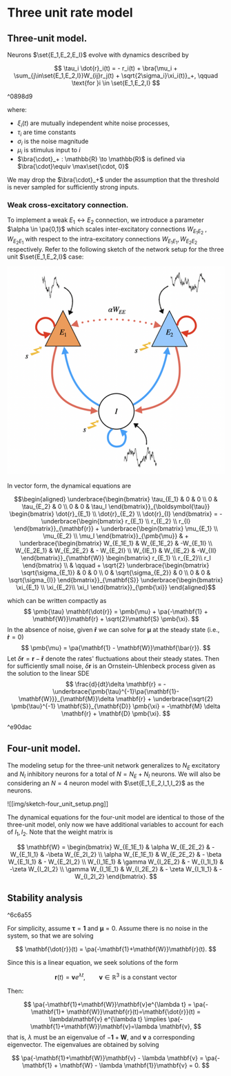 $$
\DeclareMathOperator{\Cov}{Cov}
\DeclareMathOperator{\Corr}{Corr}
\DeclareMathOperator{\Var}{Var}
\DeclareMathOperator{\prob}{\mathbb{P}}
\DeclareMathOperator{\qprob}{\mathbb{Q}}
\DeclareMathOperator{\E}{\mathbb{E}}
\newcommand{\set}[1]{\left\{#1\right\}}
\newcommand{\pa}[1]{\left(#1\right)}
\newcommand{\ang}[1]{\left<#1\right>}
\newcommand{\bra}[1]{\left[#1\right]}
\newcommand{\abs}[1]{\left|#1\right|}
\newcommand{\norm}[1]{\left\|#1\right\|}
$$

# Three unit rate model

## Three-unit model.

Neurons $\set{E_1,E_2,E_I}$ evolve with dynamics described by

$$
	\tau_i \dot{r}_i(t) = - r_i(t) + \bra{\mu_i + \sum_{j\in\set{E_1,E_2,I}}W_{ij}r_j(t)  + \sqrt{2\sigma_i}\xi_i(t)}_+, \qquad \text{for }i \in \set{E_1,E_2,I}
$$

^0898d9

where: 

- $\xi_i(t)$ are mutually independent white noise processes,
- $\tau_i$ are time constants
- $\sigma_i$ is the noise magnitude 
- $\mu_i$ is stimulus input to $i$ 
- $\bra{\cdot}_+ : \mathbb{R} \to \mathbb{R}$ is defined via $\bra{\cdot}\equiv \max\set{\cdot, 0}$ 

We may drop the $\bra{\cdot}_+$ under the assumption that the threshold is never sampled for sufficiently strong inputs.

### Weak cross-excitatory connection.

To implement a weak $E_1 \leftrightarrow E_2$ connection, we introduce a parameter $\alpha \in \pa{0,1}$  which scales inter-excitatory connections $W_{E_1E_2}$ , $W_{E_2E_1}$  with respect to the intra-excitatory connections $W_{E_1E_1}, W_{E_2E_2}$ respectively. Refer to the following sketch of the network setup for the three unit $\set{E_1,E_2,I}$ case: 

![img/sketch-three_unit_setup.png](img/sketch-three_unit_setup.png)


In vector form, the dynamical equations are 


$$\begin{aligned}
	\underbrace{\begin{bmatrix}
		\tau_{E_1} & 0 & 0 \\
		0 & \tau_{E_2} & 0 \\
		0 & 0 & \tau_I
	\end{bmatrix}}_{\boldsymbol{\tau}}	
	\begin{bmatrix}
		\dot{r}_{E_1} \\
		\dot{r}_{E_2} \\
		\dot{r}_{I}
	\end{bmatrix}
	=
	- \underbrace{\begin{bmatrix}
		r_{E_1} \\
		r_{E_2} \\
		r_{I}
		\end{bmatrix}}_{\mathbf{r}}
	+ 
		\underbrace{\begin{bmatrix}
			\mu_{E_1} \\
			\mu_{E_2} \\
			\mu_I
		\end{bmatrix}}_{\pmb{\mu}}
		& + 
		\underbrace{\begin{bmatrix}
			W_{E_1E_1} & W_{E_1E_2} & -W_{E_1I} \\
			W_{E_2E_1} & W_{E_2E_2} & - W_{E_2I}  \\
			W_{IE_1} & W_{IE_2} & -W_{II}
		\end{bmatrix}}_{\mathbf{W}}
		\begin{bmatrix}
			r_{E_1} \\
			r_{E_2}\\
			r_I
		\end{bmatrix} \\
		& \qquad +  
		\sqrt{2} 
		\underbrace{\begin{bmatrix}
			\sqrt{\sigma_{E_1}} & 0 & 0 \\
			0 & \sqrt{\sigma_{E_2}} &  0 \\
			0 & 0 & \sqrt{\sigma_{I}}
		\end{bmatrix}}_{\mathbf{S}}
		\underbrace{\begin{bmatrix}
			\xi_{E_1} \\
			\xi_{E_2}\\
			\xi_I
		\end{bmatrix}}_{\pmb{\xi}}
\end{aligned}$$

which can be written compactly as 
$$
\pmb{\tau} \mathbf{\dot{r}} = \pmb{\mu} + \pa{-\mathbf{1} + \mathbf{W}}\mathbf{r} + \sqrt{2}\mathbf{S} \pmb{\xi}.
$$
In the absence of noise, given $\mathbf{\bar{r}}$ we can solve for $\pmb{\mu}$ at the steady state (i.e., $\mathbf{\dot{r}}=0$)
$$
\pmb{\mu} = \pa{\mathbf{1} - \mathbf{W}}\mathbf{\bar{r}}.
$$
Let $\delta \mathbf{r} = \mathbf{r}-\mathbf{\bar{r}}$ denote the rates' fluctuations about their steady states. Then for sufficiently small noise, $\delta \mathbf{r}$ is an Ornstein-Uhlenbeck process given as the solution to the linear SDE 
$$
\frac{d}{dt}\delta \mathbf{r} = -\underbrace{\pmb{\tau}^{-1}\pa{\mathbf{1}-\mathbf{W}}}_{\mathbf{M}}\delta \mathbf{r} + \underbrace{\sqrt{2} \pmb{\tau}^{-1} \mathbf{S}}_{\mathbf{D}} \pmb{\xi} = -\mathbf{M} \delta \mathbf{r} + \mathbf{D} \pmb{\xi}.
$$

^e90dac

## Four-unit model.

The modeling setup for the three-unit network generalizes to $N_E$ excitatory and $N_I$ inhibitory neurons for a total of $N = N_E + N_I$ neurons. We will also be considering an $N=4$  neuron model with $\set{E_1,E_2,I_1,I_2}$ as the neurons. 

![[img/sketch-four_unit_setup.png]]

The dynamical equations for the four-unit model are identical to those of the three-unit model, only now we have additional variables to account for each of $I_1, I_2$. Note that the weight matrix is

$$
\mathbf{W} = 
\begin{bmatrix}
	W_{E_1E_1} & \alpha W_{E_2E_2} & - W_{E_1I_1} & -\beta W_{E_2I_2} \\
	\alpha W_{E_1E_1} & W_{E_2E_2} & - \beta W_{E_1I_1} & - W_{E_2I_2} \\
	W_{I_1E_1} & \gamma W_{I_2E_2} & - W_{I_1I_1} & -\zeta W_{I_2I_2} \\
	\gamma W_{I_1E_1} & W_{I_2E_2} & - \zeta W_{I_1I_1} & -W_{I_2I_2}
\end{bmatrix}.
$$

## Stability analysis

^6c6a55

For simplicity, assume $\boldsymbol{\tau}=\mathbf{1}$ and $\boldsymbol{\mu} = 0$. Assume there is no noise in the system, so that we are solving 

$$
\mathbf{\dot{r}}(t) = \pa{-\mathbf{1}+\mathbf{W}}\mathbf{r}(t).
$$

Since this is a linear equation, we seek solutions of the form 

$$
\mathbf{r}(t) = \mathbf{v}e^{\lambda t}, \qquad \mathbf{v} \in \mathbb{R}^{3}\text{ is a constant vector}
$$

Then: 

$$
	\pa{-\mathbf{1}+\mathbf{W}}\mathbf{v}e^{\lambda t} 
	= 
	\pa{-\mathbf{1}+ \mathbf{W}}\mathbf{r}(t)=\mathbf{\dot{r}}(t)
	= 
	\lambda\mathbf{v} e^{\lambda t} 
	\implies  
	\pa{-\mathbf{1}+\mathbf{W}}\mathbf{v}=\lambda \mathbf{v},
$$
that is, $\lambda$ must be an eigenvalue of $-\mathbf{1} + \mathbf{W}$, and $\mathbf{v}$ a corresponding eigenvector. The eigenvalues are obtained by solving 

$$
	\pa{-\mathbf{1}+\mathbf{W}}\mathbf{v} - \lambda \mathbf{v} = \pa{-\mathbf{1} + \mathbf{W} - \lambda \mathbf{1}}\mathbf{v} = 0.
$$



